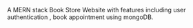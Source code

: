 
A MERN stack Book Store Website with features including user authentication , book appointment using mongoDB.
